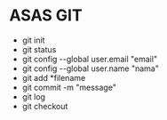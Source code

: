 # ASAS GIT

- git init
- git status
- git config --global user.email "email"
- git config --global user.name "nama"
- git add *filename
- git commit -m "message"
- git log
- git checkout
